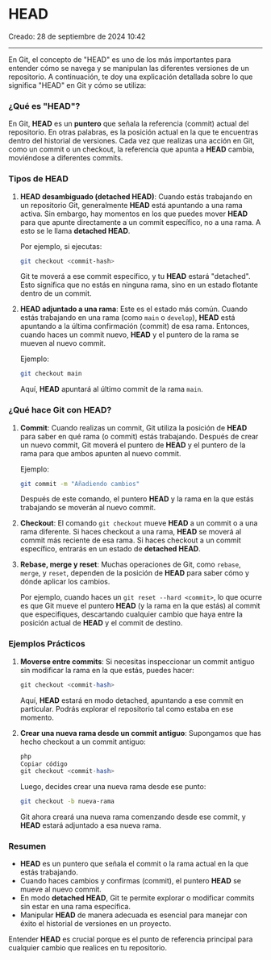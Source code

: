 # HEAD

Creado: 28 de septiembre de 2024 10:42

---

En Git, el concepto de "HEAD" es uno de los más importantes para entender cómo se navega y se manipulan las diferentes versiones de un repositorio. A continuación, te doy una explicación detallada sobre lo que significa "HEAD" en Git y cómo se utiliza:

### ¿Qué es "HEAD"?

En Git, **HEAD** es un **puntero** que señala la referencia (commit) actual del repositorio. En otras palabras, es la posición actual en la que te encuentras dentro del historial de versiones. Cada vez que realizas una acción en Git, como un commit o un checkout, la referencia que apunta a **HEAD** cambia, moviéndose a diferentes commits.

### Tipos de HEAD

1. **HEAD desambiguado (detached HEAD)**:
Cuando estás trabajando en un repositorio Git, generalmente **HEAD** está apuntando a una rama activa. Sin embargo, hay momentos en los que puedes mover **HEAD** para que apunte directamente a un commit específico, no a una rama. A esto se le llama **detached HEAD**.
    
    Por ejemplo, si ejecutas:
    
    ```bash
    git checkout <commit-hash>
    ```
    
    Git te moverá a ese commit específico, y tu **HEAD** estará "detached". Esto significa que no estás en ninguna rama, sino en un estado flotante dentro de un commit.
    
2. **HEAD adjuntado a una rama**:
Este es el estado más común. Cuando estás trabajando en una rama (como `main` o `develop`), **HEAD** está apuntando a la última confirmación (commit) de esa rama. Entonces, cuando haces un commit nuevo, **HEAD** y el puntero de la rama se mueven al nuevo commit.
    
    Ejemplo:
    
    ```bash
    git checkout main
    ```
    
    Aquí, **HEAD** apuntará al último commit de la rama `main`.
    

### ¿Qué hace Git con HEAD?

1. **Commit**:
Cuando realizas un commit, Git utiliza la posición de **HEAD** para saber en qué rama (o commit) estás trabajando. Después de crear un nuevo commit, Git moverá el puntero de **HEAD** y el puntero de la rama para que ambos apunten al nuevo commit.
    
    Ejemplo:
    
    ```bash
    git commit -m "Añadiendo cambios"
    ```
    
    Después de este comando, el puntero **HEAD** y la rama en la que estás trabajando se moverán al nuevo commit.
    
2. **Checkout**:
El comando `git checkout` mueve **HEAD** a un commit o a una rama diferente. Si haces checkout a una rama, **HEAD** se moverá al commit más reciente de esa rama. Si haces checkout a un commit específico, entrarás en un estado de **detached HEAD**.
3. **Rebase, merge y reset**:
Muchas operaciones de Git, como `rebase`, `merge`, y `reset`, dependen de la posición de **HEAD** para saber cómo y dónde aplicar los cambios.
    
    Por ejemplo, cuando haces un `git reset --hard <commit>`, lo que ocurre es que Git mueve el puntero **HEAD** (y la rama en la que estás) al commit que especifiques, descartando cualquier cambio que haya entre la posición actual de **HEAD** y el commit de destino.
    

### Ejemplos Prácticos

1. **Moverse entre commits**:
Si necesitas inspeccionar un commit antiguo sin modificar la rama en la que estás, puedes hacer:
    
    ```php
    git checkout <commit-hash>
    ```
    
    Aquí, **HEAD** estará en modo detached, apuntando a ese commit en particular. Podrás explorar el repositorio tal como estaba en ese momento.
    
2. **Crear una nueva rama desde un commit antiguo**:
Supongamos que has hecho checkout a un commit antiguo:
    
    ```php
    php
    Copiar código
    git checkout <commit-hash>
    ```
    
    Luego, decides crear una nueva rama desde ese punto:
    
    ```bash
    git checkout -b nueva-rama
    
    ```
    
    Git ahora creará una nueva rama comenzando desde ese commit, y **HEAD** estará adjuntado a esa nueva rama.
    

### Resumen

- **HEAD** es un puntero que señala el commit o la rama actual en la que estás trabajando.
- Cuando haces cambios y confirmas (commit), el puntero **HEAD** se mueve al nuevo commit.
- En modo **detached HEAD**, Git te permite explorar o modificar commits sin estar en una rama específica.
- Manipular **HEAD** de manera adecuada es esencial para manejar con éxito el historial de versiones en un proyecto.

Entender **HEAD** es crucial porque es el punto de referencia principal para cualquier cambio que realices en tu repositorio.